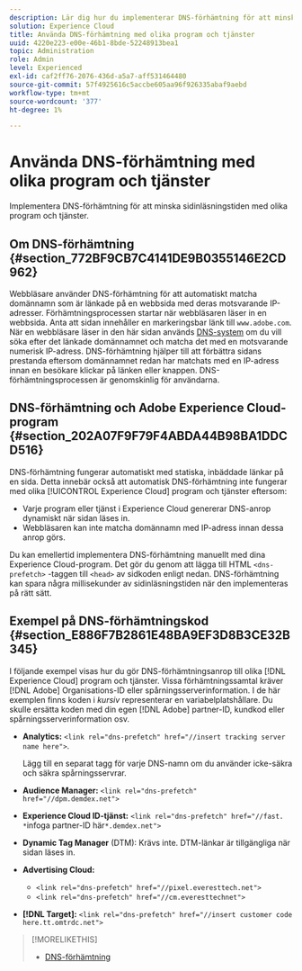 ```yaml
---
description: Lär dig hur du implementerar DNS-förhämtning för att minska sidinläsningstiden med olika program och tjänster i Experience Cloud.
solution: Experience Cloud
title: Använda DNS-förhämtning med olika program och tjänster
uuid: 4220e223-e00e-46b1-8bde-52248913bea1
topic: Administration
role: Admin
level: Experienced
exl-id: caf2ff76-2076-436d-a5a7-aff531464480
source-git-commit: 57f4925616c5accbe605aa96f926335abaf9aebd
workflow-type: tm+mt
source-wordcount: '377'
ht-degree: 1%

---
```


# Använda DNS-förhämtning med olika program och tjänster

Implementera DNS-förhämtning för att minska sidinläsningstiden med olika program och tjänster.

## Om DNS-förhämtning {#section_772BF9CB7C4141DE9B0355146E2CD962}

Webbläsare använder DNS-förhämtning för att automatiskt matcha domännamn som är länkade på en webbsida med deras motsvarande IP-adresser. Förhämtningsprocessen startar när webbläsaren läser in en webbsida. Anta att sidan innehåller en markeringsbar länk till `www.adobe.com`. När en webbläsare läser in den här sidan används [DNS-system](https://www.networksolutions.com/support/what-is-a-domain-name-server-dns-and-how-does-it-work/) om du vill söka efter det länkade domännamnet och matcha det med en motsvarande numerisk IP-adress. DNS-förhämtning hjälper till att förbättra sidans prestanda eftersom domännamnet redan har matchats med en IP-adress innan en besökare klickar på länken eller knappen. DNS-förhämtningsprocessen är genomskinlig för användarna.

## DNS-förhämtning och Adobe Experience Cloud-program {#section_202A07F9F79F4ABDA44B98BA1DDCD516}

DNS-förhämtning fungerar automatiskt med statiska, inbäddade länkar på en sida. Detta innebär också att automatisk DNS-förhämtning inte fungerar med olika [!UICONTROL Experience Cloud] program och tjänster eftersom:

* Varje program eller tjänst i Experience Cloud genererar DNS-anrop dynamiskt när sidan läses in.
* Webbläsaren kan inte matcha domännamn med IP-adress innan dessa anrop görs.

Du kan emellertid implementera DNS-förhämtning manuellt med dina Experience Cloud-program. Det gör du genom att lägga till HTML `<dns-prefetch>` -taggen till `<head>` av sidkoden enligt nedan. DNS-förhämtning kan spara några millisekunder av sidinläsningstiden när den implementeras på rätt sätt.

## Exempel på DNS-förhämtningskod {#section_E886F7B2861E48BA9EF3D8B3CE32B345}

I följande exempel visas hur du gör DNS-förhämtningsanrop till olika [!DNL Experience Cloud] program och tjänster. Vissa förhämtningssamtal kräver [!DNL Adobe] Organisations-ID eller spårningsserverinformation. I de här exemplen finns koden i *kursiv* representerar en variabelplatshållare. Du skulle ersätta koden med din egen [!DNL Adobe] partner-ID, kundkod eller spårningsserverinformation osv.

* **Analytics:** `<link rel="dns-prefetch" href="//insert tracking server name here">`.

  Lägg till en separat tagg för varje DNS-namn om du använder icke-säkra och säkra spårningsservrar.

* **Audience Manager:** `<link rel="dns-prefetch" href="//dpm.demdex.net">`

* **Experience Cloud ID-tjänst:** `<link rel="dns-prefetch" href="//fast. *`infoga partner-ID här`*.demdex.net">`

* **Dynamic Tag Manager** (DTM): Krävs inte. DTM-länkar är tillgängliga när sidan läses in.

* **Advertising Cloud:**

   * `<link rel="dns-prefetch" href="//pixel.everesttech.net">`
   * `<link rel="dns-prefetch" href="//cm.everesttechnet">`

* **[!DNL Target]:** `<link rel="dns-prefetch" href="//insert customer code here.tt.omtrdc.net">`

>[!MORELIKETHIS]
>
>* [DNS-förhämtning](https://www.chromium.org/developers/design-documents/dns-prefetching)
